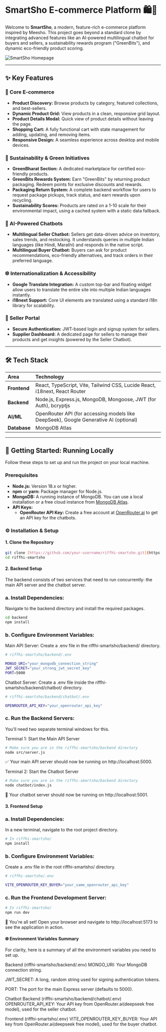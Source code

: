 # SmartSho E-commerce Platform 🛍️🌿

Welcome to **SmartSho**, a modern, feature-rich e-commerce platform inspired by Meesho. This project goes beyond a standard clone by integrating advanced features like an AI-powered multilingual chatbot for buyers and sellers, a sustainability rewards program ("GreenBits"), and dynamic eco-friendly product scoring.

![SmartSho Homepage](https://i.imgur.com/your-screenshot-url.png) 

---

## ✨ Key Features

### 🛒 Core E-commerce
* **Product Discovery:** Browse products by category, featured collections, and best-sellers.
* **Dynamic Product Grid:** View products in a clean, responsive grid layout.
* **Product Details Modal:** Quick view of product details without leaving the page.
* **Shopping Cart:** A fully functional cart with state management for adding, updating, and removing items.
* **Responsive Design:** A seamless experience across desktop and mobile devices.

### 🌿 Sustainability & Green Initiatives
* **GreenBharat Section:** A dedicated marketplace for certified eco-friendly products.
* **GreenBits Rewards System:** Earn "GreenBits" by returning product packaging. Redeem points for exclusive discounts and rewards.
* **Packaging Return System:** A complete backend workflow for users to request package pickups, track status, and earn rewards upon recycling.
* **Sustainability Scores:** Products are rated on a 1-10 scale for their environmental impact, using a cached system with a static data fallback.

### 🤖 AI-Powered Chatbots
* **Multilingual Seller Chatbot:** Sellers get data-driven advice on inventory, sales trends, and restocking. It understands queries in multiple Indian languages (like Hindi, Marathi) and responds in the native script.
* **Multilingual Buyer Chatbot:** Buyers can ask for product recommendations, eco-friendly alternatives, and track orders in their preferred language.

### 🌐 Internationalization & Accessibility
* **Google Translate Integration:** A custom top-bar and floating widget allow users to translate the entire site into multiple Indian languages instantly.
* **i18next Support:** Core UI elements are translated using a standard i18n library for scalability.

### 💼 Seller Portal
* **Secure Authentication:** JWT-based login and signup system for sellers.
* **Supplier Dashboard:** A dedicated page for sellers to manage their products and get insights (powered by the Seller Chatbot).

---

## 🛠️ Tech Stack

| Area       | Technology                                                                                                  |
| :--------- | :---------------------------------------------------------------------------------------------------------- |
| **Frontend** | React, TypeScript, Vite, Tailwind CSS, Lucide React, i18next, React Router                                  |
| **Backend** | Node.js, Express.js, MongoDB, Mongoose, JWT (for Auth), bcryptjs                                            |
| **AI/ML** | OpenRouter API (for accessing models like DeepSeek), Google Generative AI (optional)                        |
| **Database** | MongoDB Atlas                                                                                               |

---

## 🚀 Getting Started: Running Locally

Follow these steps to set up and run the project on your local machine.

### Prerequisites

* **Node.js:** Version 18.x or higher.
* **npm** or **yarn:** Package manager for Node.js.
* **MongoDB:** A running instance of MongoDB. You can use a local installation or a free cloud instance from [MongoDB Atlas](https://www.mongodb.com/cloud/atlas).
* **API Keys:**
    * **OpenRouter API Key:** Create a free account at [OpenRouter.ai](https://openrouter.ai/) to get an API key for the chatbots.

### ⚙️ Installation & Setup

#### 1. Clone the Repository

```bash
git clone [https://github.com/your-username/riffhi-smartsho.git](https://github.com/your-username/riffhi-smartsho.git)
cd riffhi-smartsho
```
#### 2. Backend Setup
The backend consists of two services that need to run concurrently: the main API server and the chatbot server.

### a. Install Dependencies:
Navigate to the backend directory and install the required packages.

```bash
cd backend
npm install
```

### b. Configure Environment Variables:
Main API Server: Create a .env file in the riffhi-smartsho/backend/ directory.
```bash
# riffhi-smartsho/backend/.env

MONGO_URI="your_mongodb_connection_string"
JWT_SECRET="your_strong_jwt_secret_key"
PORT=5000
```

Chatbot Server: Create a .env file inside the riffhi-smartsho/backend/chatbot/ directory.
```bash
# riffhi-smartsho/backend/chatbot/.env

OPENROUTER_API_KEY="your_openrouter_api_key"
```
### c. Run the Backend Servers:
You'll need two separate terminal windows for this.

Terminal 1: Start the Main API Server
```bash
# Make sure you are in the riffhi-smartsho/backend directory
node src/server.js
```

✅ Your main API server should now be running on http://localhost:5000.

Terminal 2: Start the Chatbot Server
```bash
# Make sure you are in the riffhi-smartsho/backend directory
node chatbot/index.js
```

🤖 Your chatbot server should now be running on http://localhost:5001.

#### 3. Frontend Setup
### a. Install Dependencies:
In a new terminal, navigate to the root project directory.
```bash
# In riffhi-smartsho/
npm install
```

### b. Configure Environment Variables:
Create a .env file in the root riffhi-smartsho/ directory.
```bash
# riffhi-smartsho/.env

VITE_OPENROUTER_KEY_BUYER="your_same_openrouter_api_key"
```

### c. Run the Frontend Development Server:
```bash
# In riffhi-smartsho/
npm run dev
```


🎉 You're all set! Open your browser and navigate to http://localhost:5173 to see the application in action.

#### 🌐 Environment Variables Summary
For clarity, here is a summary of all the environment variables you need to set up.

Backend (riffhi-smartsho/backend/.env)
MONGO_URI: Your MongoDB connection string.

JWT_SECRET: A long, random string used for signing authentication tokens.

PORT: The port for the main Express server (defaults to 5000).

Chatbot Backend (riffhi-smartsho/backend/chatbot/.env)
OPENROUTER_API_KEY: Your API key from OpenRouter.ai(deepseek free model), used for the seller chatbot.

Frontend (riffhi-smartsho/.env)
VITE_OPENROUTER_KEY_BUYER: Your API key from OpenRouter.ai(deepseek free model), used for the buyer chatbot.



